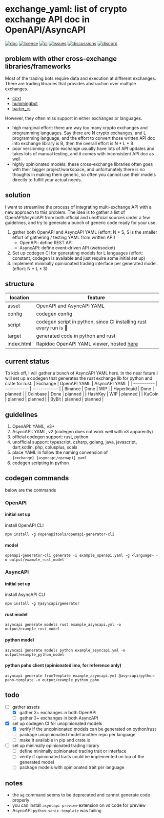 # exchange_yaml: list of crypto exchange API doc in OpenAPI/AsyncAPI
[![doc](https://img.shields.io/badge/doc-rapidoc-blue)](https://repoch.co/exchange_yaml)
[![license](https://img.shields.io/github/license/kanekoshoyu/kucoin_arbitrage)](https://github.com/kanekoshoyu/kucoin_arbitrage/blob/master/LICENSE)
[![ci](https://img.shields.io/github/actions/workflow/status/kanekoshoyu/kucoin_arbitrage/rust.yml)](https://github.com/kanekoshoyu/kucoin_arbitrage/actions)
[![issues](https://img.shields.io/github/issues/kanekoshoyu/kucoin_arbitrage)](https://github.com/kanekoshoyu/kucoin_arbitrage/issues)
[![discussions](https://img.shields.io/github/discussions/kanekoshoyu/kucoin_arbitrage)](https://github.com/kanekoshoyu/kucoin_arbitrage/discussions)
[![discord](https://img.shields.io/discord/1153997271294283827)](https://discord.gg/q3j5MYdwnm)  

## problem with other cross-exchange libraries/frameworks
Most of the trading bots require data and execution at different exchanges. There are trading libraries that provides abstraction over multiple exchanges.
- [ccxt](https://github.com/ccxt/ccxt)
- [hummingbot](https://github.com/hummingbot/hummingbot)
- [barter_rs](https://github.com/barter-rs/barter-rs)

However, they often miss support in either exchanges or languages.
- high marginal effort: there are way too many crypto exchanges and programming languages.  Say there are N crypto exchanges, and L programming language, and the effort to convert those written API doc into exchange library is B, then the overall effort is N * L * B.
- poor versioning: crypto exchange usually have lots of API updates and takes lots of manual testing, and it comes with inconsistent API doc as well
- highly opinionated models: these cross-exchange libraries often goes with their bigger project/workspace, and unfortunately there is no thoughts in making them generic, so often you cannot use their models directly to fulfill your actual needs.

## solution
I want to streamline the process of integrating multi-exchange API with a new approach to this problem. The idea is to gather a list of OpenAPI/AsyncAPI from both official and unofficial sources under a few guidelines, and try to generate a bunch of generic code ready for your use.
1. gather both OpenAPI and AsyncAPI YAML
(effort: N * S, S is the smaller effort of gathering / testing YAML from written API)
   - OpenAPI: define REST API
   - AsyncAPI: define event-driven API (websocket)
1. Set up codegen CI for generating models for L languages
(effort: constant, codegen is available and just require some initial set up)
1. Implement minimally opinionated trading interface per generated model.
(effort: N * L * S)

## structure
| location   | feature                                                                         |
| ---------- | ------------------------------------------------------------------------------- |
| asset      | OpenAPI and AsyncAPI YAML                                                       |
| config     | codegen config                                                                  |
| script     | codegen script in python, since CI installing rust every run is :shit:          |
| target     | generated code in python and rust                                               |
| index.html | Rapidoc OpenAPI YAML viewer, hosted [here](https://www.repoch.co/exchange_yaml) |

## current status
To kick off, I will gather a bunch of AsyncAPI YAML here. In the near future I will set up a codegen that generates the rust exchange lib for python and crate for rust.
| Exchange    | OpenAPI YAML | AsyncAPI YAML |
| ----------- | ------------ | ------------- |
| Binance     | Done         | WIP           |
| Hyperliquid | Done         | planned       |
| Coinbase    | Done         | planned       |
| HashKey     | WIP          | planned       |
| KuCoin      | planned      | planned       |
| ByBit       | planned      | planned       |

## guidelines
1. OpenAPI: YAML, v3+
2. AsyncAPI: YAML, v2 (codegen does not work well with v3 apparently)
3. official codegen support: rust, python
4. unofficial support: typescript, csharp, golang, java, javascript, dart,kotlin, php, cplusplus, scala
5. place YAML in follow the naming convension of `{exchange}_{asyncapi/openapi}.yaml`
6. codegen scripting in python

## codegen commands
below are the commands
### OpenAPI
#### initial set up
install OpenAPI CLI
```
npm install -g @openapitools/openapi-generator-cli
```
#### model
```
openapi-generator-cli generate -i example_openapi.yaml -g <language> -o output/example_rust_model
```


### AsyncAPI
#### initial set up

install AsyncAPI CLI
```
npm install -g @asyncapi/generator
```
#### rust model
```
asyncapi generate models rust example_asyncapi.yml -o output/example_rust_model
```
#### python model
```
asyncapi generate models python example_asyncapi.yml -o output/example_python_model
```
#### python paho client (opinionated imo, for reference only)
```
asyncapi generate fromTemplate example_asyncapi.yml @asyncapi/python-paho-template -o output/example_python_paho
```

## todo
- [ ] gather assets
  - [x] gather 3+ exchanges in both OpenAPI
  - [ ] gather 3+ exchanges in both AsyncAPI
- [x] set up codegen CI for unopinionated models
  - [x] verify if the unopinionated models can be generated on python/rust
  - [ ] package unopinionated model another repo per language
  - [ ] make it available in pip and crate.io
- [ ] set up minimally opinionated trading library
  - [ ] define minimally opinionated trading trait or interface
  - [ ] verify if opinionated traits could be implemented on top of the generated model
  - [ ] package models with opinionated trait per language

## notes
- the `ag` command seems to be deprecated and cannot generate code properly
- you can install `asyncapi-preview` extension on vs code for preview
- AsyncAPI `python-sanic-template` was failing